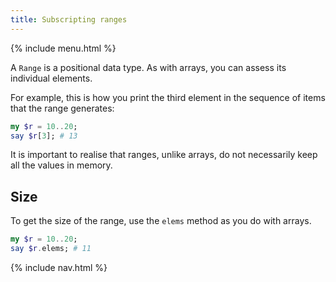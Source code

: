 ```yaml
---
title: Subscripting ranges
---
```


{% include menu.html %}

A `Range` is a positional data type. As with arrays, you can assess its individual elements.

For example, this is how you print the third element in the sequence of items that the range generates:

```raku
my $r = 10..20;
say $r[3]; # 13
```

It is important to realise that ranges, unlike arrays, do not necessarily keep all the values in memory.

## Size

To get the size of the range, use the `elems` method as you do with arrays.

```raku
my $r = 10..20;
say $r.elems; # 11
```

{% include nav.html %}
